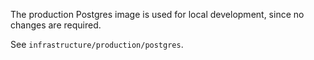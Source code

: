 The production Postgres image is used for local development, since no changes are required.

See `infrastructure/production/postgres`.
